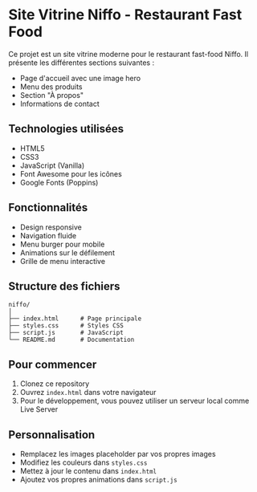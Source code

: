 # Site Vitrine Niffo - Restaurant Fast Food

Ce projet est un site vitrine moderne pour le restaurant fast-food Niffo. Il présente les différentes sections suivantes :
- Page d'accueil avec une image hero
- Menu des produits
- Section "À propos"
- Informations de contact

## Technologies utilisées
- HTML5
- CSS3
- JavaScript (Vanilla)
- Font Awesome pour les icônes
- Google Fonts (Poppins)

## Fonctionnalités
- Design responsive
- Navigation fluide
- Menu burger pour mobile
- Animations sur le défilement
- Grille de menu interactive

## Structure des fichiers
```
niffo/
│
├── index.html      # Page principale
├── styles.css      # Styles CSS
├── script.js       # JavaScript
└── README.md       # Documentation
```

## Pour commencer
1. Clonez ce repository
2. Ouvrez `index.html` dans votre navigateur
3. Pour le développement, vous pouvez utiliser un serveur local comme Live Server

## Personnalisation
- Remplacez les images placeholder par vos propres images
- Modifiez les couleurs dans `styles.css`
- Mettez à jour le contenu dans `index.html`
- Ajoutez vos propres animations dans `script.js`

